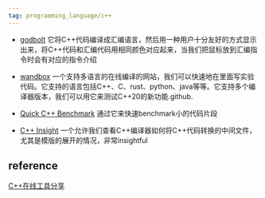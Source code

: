 ```yaml
---
tag: programming_language/c++
---
```

* [godbolt](https://link.zhihu.com/?target=https%3A//godbolt.org/)
    它将C++代码编译成汇编语言，然后用一种用户十分友好的方式显示出来，将C++代码和汇编代码用相同颜色对应起来，当我们把鼠标放到汇编指令时会有对应的指令介绍

* [wandbox](https://wandbox.org/)
    一个支持多语言的在线编译的网站，我们可以快速地在里面写实验代码。它支持的语言包括C++、C、rust、python、java等等。它支持多个编译器版本，我们可以用它来测试C++20的新功能.github.

* [Quick C++ Benchmark](https://quick-bench.com/)
    通过它来快速benchmark小的代码片段

* [C++ Insight](https://github.com/andreasfertig/cppinsights)
    一个允许我们查看C++编译器如何将C++代码转换的中间文件，尤其是模版的展开的情况，非常insightful
    
## reference
[C++在线工具分享](https://zhuanlan.zhihu.com/p/607467580)